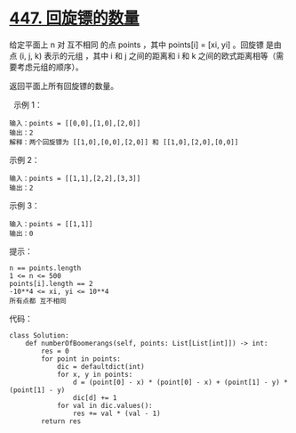 # [447. 回旋镖的数量](https://leetcode.cn/problems/number-of-boomerangs/)

给定平面上 n 对 互不相同 的点 points ，其中 points[i] = [xi, yi] 。回旋镖 是由点 (i, j, k) 表示的元组 ，其中 i 和 j 之间的距离和 i 和 k 之间的欧式距离相等（需要考虑元组的顺序）。

返回平面上所有回旋镖的数量。

 
示例 1：
```
输入：points = [[0,0],[1,0],[2,0]]
输出：2
解释：两个回旋镖为 [[1,0],[0,0],[2,0]] 和 [[1,0],[2,0],[0,0]]
```
示例 2：
```
输入：points = [[1,1],[2,2],[3,3]]
输出：2
```
示例 3：
```
输入：points = [[1,1]]
输出：0
```

提示：
```
n == points.length
1 <= n <= 500
points[i].length == 2
-10**4 <= xi, yi <= 10**4
所有点都 互不相同
```

代码：
```python3
class Solution:
    def numberOfBoomerangs(self, points: List[List[int]]) -> int:
        res = 0
        for point in points:
            dic = defaultdict(int)
            for x, y in points:
                d = (point[0] - x) * (point[0] - x) + (point[1] - y) * (point[1] - y)
                dic[d] += 1
            for val in dic.values():
                res += val * (val - 1)
        return res
```